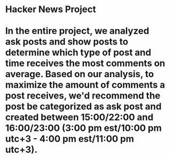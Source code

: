 # Hacker News Project <br><br> In the entire project, we analyzed ask posts and show posts to determine which type of post and time receives the most comments on average. Based on our analysis, to maximize the amount of comments a post receives, we'd recommend the post be categorized as ask post and created between 15:00/22:00 and 16:00/23:00 (3:00 pm est/10:00 pm utc+3 - 4:00 pm est/11:00 pm utc+3).
